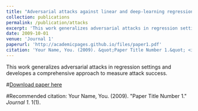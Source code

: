 ```yaml
---
title: "Adversarial attacks against linear and deep-learning regressions in astronomy"
collection: publications
permalink: /publication/attacks
excerpt: 'This work generalizes adversarial attacks in regression settings and developes a comprehensive approach to measure attack success'
date: 2009-10-01
venue: 'Journal 1'
paperurl: 'http://academicpages.github.io/files/paper1.pdf'
citation: 'Your Name, You. (2009). &quot;Paper Title Number 1.&quot; <i>Journal 1</i>. 1(1).'
---
```

This work generalizes adversarial attacks in regression settings and developes a comprehensive approach to measure attack success.


#[Download paper here](http://academicpages.github.io/files/paper1.pdf)

#Recommended citation: Your Name, You. (2009). "Paper Title Number 1." <i>Journal 1</i>. 1(1).
